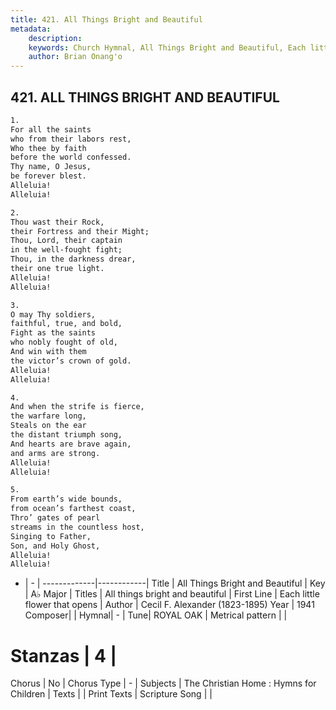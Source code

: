 ```yaml
---
title: 421. All Things Bright and Beautiful
metadata:
    description: 
    keywords: Church Hymnal, All Things Bright and Beautiful, Each little flower that opens, All things bright and beautiful
    author: Brian Onang'o
---
```



## 421. ALL THINGS BRIGHT AND BEAUTIFUL

```txt
1.
For all the saints
who from their labors rest,
Who thee by faith
before the world confessed.
Thy name, O Jesus,
be forever blest.
Alleluia!
Alleluia!

2.
Thou wast their Rock,
their Fortress and their Might;
Thou, Lord, their captain
in the well-fought fight;
Thou, in the darkness drear,
their one true light.
Alleluia!
Alleluia!

3.
O may Thy soldiers,
faithful, true, and bold,
Fight as the saints
who nobly fought of old,
And win with them
the victor’s crown of gold.
Alleluia!
Alleluia!

4.
And when the strife is fierce,
the warfare long,
Steals on the ear
the distant triumph song,
And hearts are brave again,
and arms are strong.
Alleluia!
Alleluia!

5.
From earth’s wide bounds,
from ocean’s farthest coast,
Thro’ gates of pearl
streams in the countless host,
Singing to Father,
Son, and Holy Ghost,
Alleluia!
Alleluia!
```

- |   -  |
-------------|------------|
Title | All Things Bright and Beautiful |
Key | A♭ Major |
Titles | All things bright and beautiful |
First Line | Each little flower that opens |
Author | Cecil F. Alexander (1823-1895)
Year | 1941
Composer|  |
Hymnal|  - |
Tune| ROYAL OAK |
Metrical pattern | |
# Stanzas | 4 |
Chorus | No |
Chorus Type | - |
Subjects | The Christian Home : Hymns for Children |
Texts |  |
Print Texts | 
Scripture Song |  |
  
